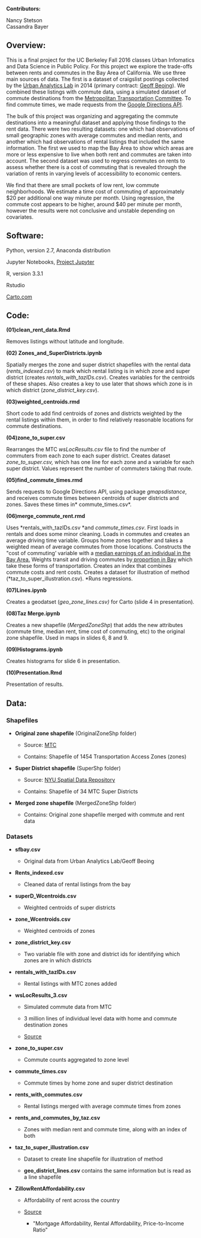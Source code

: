 **Contributors:**

Nancy Stetson  
Cassandra Bayer  

## **Overview:**

This is a final project for the UC Berkeley Fall 2016 classes Urban Infomatics and Data Science in Public Policy. For this project we explore the trade-offs between rents and commutes in the Bay Area of California. We use three main sources of data. The first is a dataset of craigslist postings collected by the [Urban Analytics Lab](http://ual.berkeley.edu/) in 2014 (primary contract: [Geoff Beoing](http://geoffboeing.com/)). We combined these listings with commute data, using a simulated dataset of commute destinations from the [Metropolitan Transportation Committee](http://mtc.ca.gov/). To find commute times, we made requests from the [Google Directions API](https://developers.google.com/maps/documentation/directions/).

The bulk of this project was organizing and aggregating the commute destinations into a meaningful dataset and applying those findings to the rent data. There were two resulting datasets: one which had observations of small geographic zones with average commutes and median rents, and another which had observations of rental listings that included the same information. The first we used to map the Bay Area to show which areas are more or less expensive to live when both rent and commutes are taken into account. The second dataset was used to regress commutes on rents to assess whether there is a cost of commuting that is revealed through the variation of rents in varying levels of accessibility to economic centers. 

We find that there are small pockets of low rent, low commute neighborhoods. We estimate a time cost of commuting of approximately $20 per additional one way minute per month. Using regression, the commute cost appears to be higher, around $40 per minute per month, however the results were not conclusive and unstable depending on covariates. 

## **Software:**

Python, version 2.7, Anaconda distribution

Jupyter Notebooks, [Project Jupyter ](http://jupyter.org/)

R, version 3.3.1

Rstudio

[Carto.com](http://carto.com)

## **Code:**

**(01)clean_rent_data.Rmd**

Removes listings without latitude and longitude.

**(02) Zones_and_SuperDistricts.ipynb**

Spatially merges the zone and super district shapefiles with the rental data (*rents_indexed.csv*) to mark which rental listing is in which zone and super district (creates *rentals_with_tazIDs.csv*). Creates variables for the centroids of these shapes. Also creates a key to use later that shows which zone is in which district (*zone_district_key.csv*). 

**(03)weighted_centroids.rmd**

Short code to add find centroids of zones and districts weighted by the rental listings within them, in order to find relatively reasonable locations for commute destinations. 

**(04)zone_to_super.csv**

Rearranges the MTC *wsLocResults.csv* file to find the number of commuters from each zone to each super district. Creates dataset *zone_to_super.csv,* which has one line for each zone and a variable for each super district. Values represent the number of commuters taking that route. 

**(05)find_commute_times.rmd**

Sends requests to Google Directions API, using package *gmapsdistance*, and receives commute times between centroids of super districts and zones. Saves these times in* commute_times.csv*.

**(06)merge_commute_rent.rmd**

Uses *rentals_with_tazIDs.csv *and *commute_times.csv*. First loads in rentals and does some minor cleaning. Loads in commutes and creates an average driving time variable. Groups home zones together and takes a weighted mean of average commutes from those locations. Constructs the "cost of commuting’ variable with a [median earnings of an individual in the Bay Area.](https://factfinder.census.gov/faces/tableservices/jsf/pages/productview.xhtml?pid=ACS_14_5YR_S2001&prodType=table) Weights transit and driving commutes by[ proportion in Bay](http://www.ppic.org/main/publication_show.asp?i=1204) which take these forms of transportation. Creates an index that combines commute costs and rent costs. Creates a dataset for illustration of method (*taz_to_super_illustration.csv). *Runs regressions.

**(07)Lines.ipynb**

Creates a geodatset (*geo_zone_lines.csv)* for Carto (slide 4 in presentation)*.*

**(08)Taz Merge.ipynb**

Creates a new shapefile (*MergedZoneShp*) that adds the new attributes (commute time, median rent, time cost of commuting, etc) to the original zone shapefile. Used in maps in slides 6, 8 and 9.

**(09)Histograms.ipynb**

Creates histograms for slide 6 in presentation.

**(10)Presentation.Rmd**

Presentation of results. 


## **Data:**

### Shapefiles

* **Original zone shapefile** (OriginalZoneShp folder)

    * Source: [MTC](http://opendata.mtc.ca.gov/datasets/73d290f78ae34aac9c1b4fa469330cf1_13)

    * Contains: Shapefile of 1454 Transportation Access Zones (zones)

* **Super District shapefile** (SuperShp folder)

    * Source: [NYU Spatial Data Repository](https://geo.nyu.edu/catalog/stanford-sn432sp4756)

    * Contains: Shapefile of 34 MTC Super Districts

* **Merged zone shapefile** (MergedZoneShp folder)

    * Contains: Original zone shapefile merged with commute and rent data

### Datasets

* **sfbay.csv**

    * Original data from Urban Analytics Lab/Geoff Beoing

* **Rents_indexed.csv**

    * Cleaned data of rental listings from the bay

* **superD_Wcentroids.csv**

    * Weighted centroids of super districts

* **zone_Wcentroids.csv**

    * Weighted centroids of zones

* **zone_district_key.csv**

    * Two variable file with zone and district ids for identifying which zones are in which districts

* **rentals_with_tazIDs.csv**

    * Rental listings with MTC zones added

* **wsLocResults_3.csv**

    * Simulated commute data from MTC

    * 3 million lines of individual level data with home and commute destination zones

    * [Source](https://mtcdrive.app.box.com/v/2015-03-116)

* **zone_to_super.csv**

    * Commute counts aggregated to zone level

* **commute_times.csv**

    * Commute times by home zone and super district destination

* **rents_with_commutes.csv**

    * Rental listings merged with average commute times from zones

* **rents_and_commutes_by_taz.csv**

    * Zones with median rent and commute time, along with an index of both

* **taz_to_super_illustration.csv**

    * Dataset to create line shapefile for illustration of method

    * **geo_district_lines.csv** contains the same information but is read as a line shapefile

* **ZillowRentAffordability.csv**

    * Affordability of rent across the country

    * [Source](http://www.zillow.com/research/data/)

        * "Mortgage Affordability, Rental Affordability, Price-to-Income Ratio"

